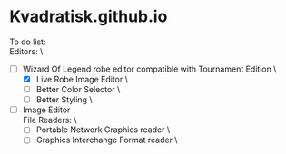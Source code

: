 # Kvadratisk.github.io

To do list: \
  Editors: \
  - [ ] Wizard Of Legend robe editor compatible with Tournament Edition \
    - [x] Live Robe Image Editor \
    - [ ] Better Color Selector \
    - [ ] Better Styling \
  - [ ] Image Editor \
  File Readers: \
    - [ ] Portable Network Graphics reader \
    - [ ] Graphics Interchange Format reader \

